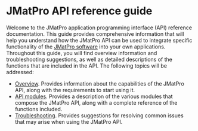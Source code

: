 JMatPro API reference guide
===========================

Welcome to the JMatPro application programming interface (API) reference
documentation. This guide provides comprehensive information that will
help you understand how the JMatPro API can be used to integrate
specific functionality of the [JMatPro
software](http://www.sentesoftware.co.uk/jmatpro.aspx) into your own
applications. Throughout this guide, you will find overview information
and troubleshooting suggestions, as well as detailed descriptions of the
functions that are included in the API. The following topics will be
addressed:

-   [Overview](overview.htm). Provides information about the
    capabilities of the JMatPro API, along with the requirements to
    start using it.
-   [API modules](modules.htm). Provides a description of the various
    modules that compose the JMatPro API, along with a complete
    reference of the functions included.
-   [Troubleshooting](troubleshooting.htm). Provides suggestions for
    resolving common issues that may arise when using the JMatPro API.

